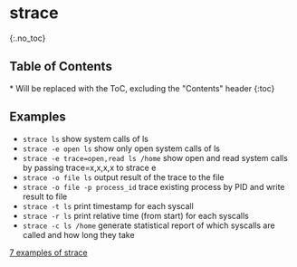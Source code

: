 # strace

{:.no_toc}

<h2 id="toc-header">Table of Contents <i class="fa fa-chevron-up" aria-hidden="true" id="toc-arrow"></i></h2>
* Will be replaced with the ToC, excluding the "Contents" header
{:toc}


## Examples
- `strace ls` show system calls of ls
- `strace -e open ls` show only open system calls of ls
- `strace -e trace=open,read ls /home` show open and read system calls by passing trace=x,x,x,x to strace e
- `strace -o file ls` output result of the trace to the file
- `strace -o file -p process_id` trace existing process by PID and write result to file
- `strace -t ls` print timestamp for each syscall
- `strace -r ls` print relative time (from start) for each syscalls
- `strace -c ls /home` generate statistical report of which syscalls are called and how long they take


[7 examples of strace](https://www.thegeekstuff.com/2011/11/strace-examples/)